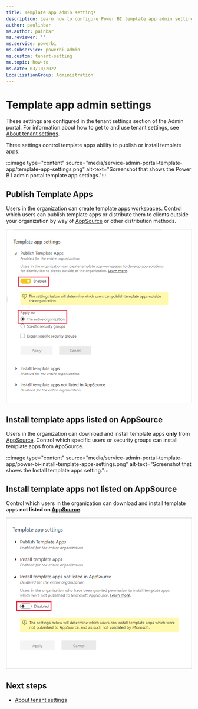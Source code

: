 ```yaml
---
title: Template app admin settings
description: Learn how to configure Power BI template app admin settings.
author: paulinbar
ms.author: painbar
ms.reviewer: ''
ms.service: powerbi
ms.subservice: powerbi-admin
ms.custom: tenant-setting
ms.topic: how-to
ms.date: 03/10/2022
LocalizationGroup: Administration
---
```


# Template app admin settings

These settings are configured in the tenant settings section of the Admin portal. For information about how to get to and use tenant settings, see [About tenant settings](service-admin-portal-about-tenant-settings.md).

Three settings control template apps ability to publish or install template apps.

:::image type="content" source="media/service-admin-portal-template-app/template-app-settings.png" alt-text="Screenshot that shows the Power B I admin portal template app settings.":::

## Publish Template Apps

Users in the organization can create template apps workspaces. Control which users can publish template apps or distribute them to clients outside your organization by way of [AppSource](https://appsource.microsoft.com) or other distribution methods.

![Publish template apps setting enabled for entire organization](media/service-admin-portal-template-app/power-bi-admin-portal-template-app-settings.png)

## Install template apps listed on AppSource

Users in the organization can download and install template apps **only** from [AppSource](https://appsource.microsoft.com). Control which specific users or security groups can install template apps from AppSource.

:::image type="content" source="media/service-admin-portal-template-app/power-bi-install-template-apps-settings.png" alt-text="Screenshot that shows the Install template apps setting.":::

## Install template apps not listed on AppSource

Control which users in the organization can download and install template apps **not listed on [AppSource](https://appsource.microsoft.com)**.

![Install template apps not listed in AppSource setting](media/service-admin-portal-template-app/power-bi-admin-portal-template-app-settings-installer-non-app-source.png)

## Next steps

* [About tenant settings](service-admin-portal-about-tenant-settings.md)